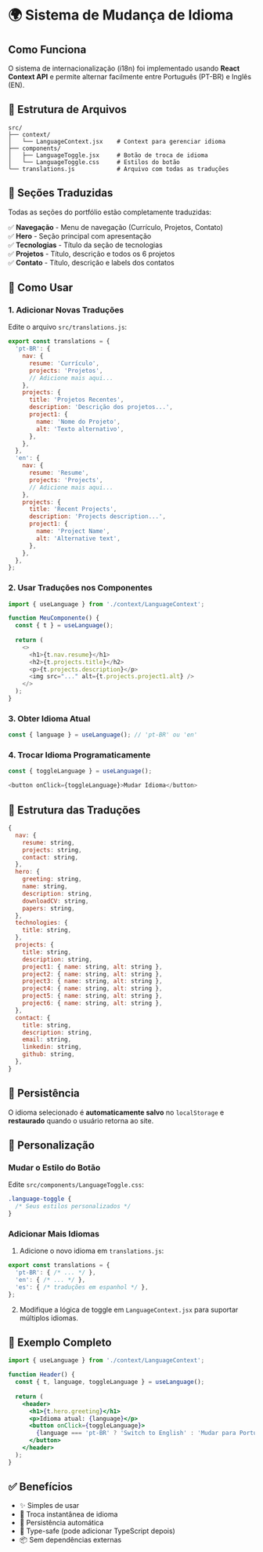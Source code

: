 # 🌍 Sistema de Mudança de Idioma

## Como Funciona

O sistema de internacionalização (i18n) foi implementado usando **React Context API** e permite alternar facilmente entre Português (PT-BR) e Inglês (EN).

## 📁 Estrutura de Arquivos

```
src/
├── context/
│   └── LanguageContext.jsx    # Context para gerenciar idioma
├── components/
│   ├── LanguageToggle.jsx     # Botão de troca de idioma
│   └── LanguageToggle.css     # Estilos do botão
└── translations.js            # Arquivo com todas as traduções
```

## 🎯 Seções Traduzidas

Todas as seções do portfólio estão completamente traduzidas:

✅ **Navegação** - Menu de navegação (Currículo, Projetos, Contato)  
✅ **Hero** - Seção principal com apresentação  
✅ **Tecnologias** - Título da seção de tecnologias  
✅ **Projetos** - Título, descrição e todos os 6 projetos  
✅ **Contato** - Título, descrição e labels dos contatos  

## 🚀 Como Usar

### 1. Adicionar Novas Traduções

Edite o arquivo `src/translations.js`:

```javascript
export const translations = {
  'pt-BR': {
    nav: {
      resume: 'Currículo',
      projects: 'Projetos',
      // Adicione mais aqui...
    },
    projects: {
      title: 'Projetos Recentes',
      description: 'Descrição dos projetos...',
      project1: {
        name: 'Nome do Projeto',
        alt: 'Texto alternativo',
      },
    },
  },
  'en': {
    nav: {
      resume: 'Resume',
      projects: 'Projects',
      // Adicione mais aqui...
    },
    projects: {
      title: 'Recent Projects',
      description: 'Projects description...',
      project1: {
        name: 'Project Name',
        alt: 'Alternative text',
      },
    },
  },
};
```

### 2. Usar Traduções nos Componentes

```javascript
import { useLanguage } from './context/LanguageContext';

function MeuComponente() {
  const { t } = useLanguage();
  
  return (
    <>
      <h1>{t.nav.resume}</h1>
      <h2>{t.projects.title}</h2>
      <p>{t.projects.description}</p>
      <img src="..." alt={t.projects.project1.alt} />
    </>
  );
}
```

### 3. Obter Idioma Atual

```javascript
const { language } = useLanguage(); // 'pt-BR' ou 'en'
```

### 4. Trocar Idioma Programaticamente

```javascript
const { toggleLanguage } = useLanguage();

<button onClick={toggleLanguage}>Mudar Idioma</button>
```

## 📝 Estrutura das Traduções

```javascript
{
  nav: {
    resume: string,
    projects: string,
    contact: string,
  },
  hero: {
    greeting: string,
    name: string,
    description: string,
    downloadCV: string,
    papers: string,
  },
  technologies: {
    title: string,
  },
  projects: {
    title: string,
    description: string,
    project1: { name: string, alt: string },
    project2: { name: string, alt: string },
    project3: { name: string, alt: string },
    project4: { name: string, alt: string },
    project5: { name: string, alt: string },
    project6: { name: string, alt: string },
  },
  contact: {
    title: string,
    description: string,
    email: string,
    linkedin: string,
    github: string,
  },
}
```

## 💾 Persistência

O idioma selecionado é **automaticamente salvo** no `localStorage` e **restaurado** quando o usuário retorna ao site.

## 🎨 Personalização

### Mudar o Estilo do Botão

Edite `src/components/LanguageToggle.css`:

```css
.language-toggle {
  /* Seus estilos personalizados */
}
```

### Adicionar Mais Idiomas

1. Adicione o novo idioma em `translations.js`:
```javascript
export const translations = {
  'pt-BR': { /* ... */ },
  'en': { /* ... */ },
  'es': { /* traduções em espanhol */ },
};
```

2. Modifique a lógica de toggle em `LanguageContext.jsx` para suportar múltiplos idiomas.

## 📝 Exemplo Completo

```jsx
import { useLanguage } from './context/LanguageContext';

function Header() {
  const { t, language, toggleLanguage } = useLanguage();
  
  return (
    <header>
      <h1>{t.hero.greeting}</h1>
      <p>Idioma atual: {language}</p>
      <button onClick={toggleLanguage}>
        {language === 'pt-BR' ? 'Switch to English' : 'Mudar para Português'}
      </button>
    </header>
  );
}
```

## ✅ Benefícios

- ✨ Simples de usar
- 🔄 Troca instantânea de idioma
- 💾 Persistência automática
- 🎯 Type-safe (pode adicionar TypeScript depois)
- 📦 Sem dependências externas
